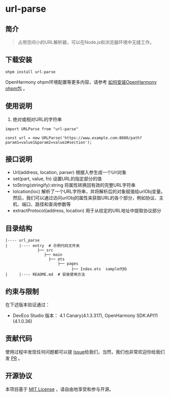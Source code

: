 # url-parse

## 简介
> 占用空间小的URL解析器，可以在Node.js和浏览器环境中无缝工作。

## 下载安装
```shell
ohpm install url-parse
```
OpenHarmony ohpm环境配置等更多内容，请参考 [如何安装OpenHarmony ohpm包](https://gitee.com/openharmony-tpc/docs/blob/master/OpenHarmony_har_usage.md) 。

## 使用说明
1. 绝对或相对URL的字符串
 ```
 import URLParse from "url-parse"
 
 const url = new URLParse('https://www.example.com:8080/path?param1=value1&param2=value2#section');
 
 ```

## 接口说明
- Url(address, location, parser) 根据入参生成一个Url对象
- set(part, value, fn) 设置URL的指定部分的值
- toString(stringify):string 将属性转换回有效的完整URL字符串
- lolcation(loc) 解析了一个URL字符串，并将解析后的对象赋值给urlObj变量。然后，我们可以通过访问urlObj的属性来获取URL的各个部分，例如协议、主机、端口、路径和查询参数等
- extractProtocol(address, location) 用于从给定的URL地址中提取协议部分

## 目录结构
````
|---- url_parse
|     |---- entry  # 示例代码文件夹
              ├── src  
                 ├── main   
                   ├── ets
                       ├── pages
                             ├── Index.ets  sample代码
|     |---- README.md  # 安装使用方法                    
````

## 约束与限制

在下述版本验证通过：

- DevEco Studio 版本： 4.1 Canary(4.1.3.317), OpenHarmony SDK:API11 (4.1.0.36)

## 贡献代码
使用过程中发现任何问题都可以提 [Issue](https://gitee.com/openharmony-tpc/openharmony_tpc_samples/issues)给我们，当然，我们也非常欢迎你给我们发 [PR](https://gitee.com/openharmony-tpc/openharmony_tpc_samples/pulls) 。
## 开源协议
本项目基于 [MIT License](https://gitee.com/openharmony-tpc/openharmony_tpc_samples/blob/master/url_parse/LICENSE) ，请自由地享受和参与开源。
